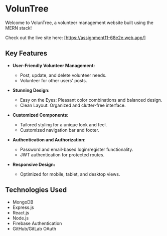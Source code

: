 # VolunTree

Welcome to VolunTree, a volunteer management website built using the MERN stack!

Check out the live site here: [https://assignment11-68e2e.web.app/]

## Key Features

- **User-Friendly Volunteer Management:**
  - Post, update, and delete volunteer needs.
  - Volunteer for other users' posts.
  
- **Stunning Design:**
  - Easy on the Eyes: Pleasant color combinations and balanced design.
  - Clean Layout: Organized and clutter-free interface.
  
- **Customized Components:**
  - Tailored styling for a unique look and feel.
  - Customized navigation bar and footer.

- **Authentication and Authorization:**
  - Password and email-based login/register functionality.
  - JWT authentication for protected routes.
  
- **Responsive Design:**
  - Optimized for mobile, tablet, and desktop views.
  
## Technologies Used

- MongoDB
- Express.js
- React.js
- Node.js
- Firebase Authentication
- GitHub/GitLab OAuth

